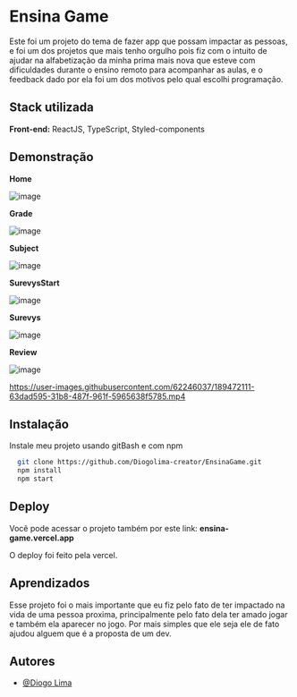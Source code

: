 
# Ensina Game

Este foi um projeto do tema de fazer app que possam impactar as pessoas, e foi um dos projetos que mais tenho orgulho pois fiz com o intuito de ajudar na alfabetização
da minha prima mais nova que esteve com dificuldades durante o ensino remoto para acompanhar as aulas, e o feedback dado por ela foi um dos motivos pelo qual escolhi 
programação.

## Stack utilizada

**Front-end:** ReactJS, TypeScript, Styled-components

## Demonstração

**Home**

![image](https://user-images.githubusercontent.com/62246037/189471668-b2e360dc-b4df-4ca6-81c6-1e2387c1590f.png)

**Grade**

![image](https://user-images.githubusercontent.com/62246037/189471675-70db238b-ba97-4b30-911f-8d6da1d0483b.png)

**Subject**

![image](https://user-images.githubusercontent.com/62246037/189471682-c125c207-8e93-4d22-b15e-27bc0b452c46.png)

**SurevysStart**

![image](https://user-images.githubusercontent.com/62246037/189471690-d8b6191c-f00a-4a3c-98e6-fe7a221be79c.png)

**Surevys**

![image](https://user-images.githubusercontent.com/62246037/189471694-c5b27a7c-8c70-4832-9204-9da3096595e0.png)

**Review**

![image](https://user-images.githubusercontent.com/62246037/189471715-309fd894-85e6-4768-bf15-6746d6fe9f03.png)



https://user-images.githubusercontent.com/62246037/189472111-63dad595-31b8-487f-961f-5965638f5785.mp4


## Instalação

Instale meu projeto usando gitBash e com npm

```bash
  git clone https://github.com/Diogolima-creator/EnsinaGame.git
  npm install
  npm start
```

    
## Deploy

Você pode acessar o projeto também por este link: **ensina-game.vercel.app**

O deploy foi feito pela vercel.


## Aprendizados

Esse projeto foi o mais importante que eu fiz pelo fato de ter impactado na vida de uma pessoa proxima, principalmente pelo fato dela ter amado jogar e também ela aparecer
no jogo. Por mais simples que ele seja ele de fato ajudou alguem que é a proposta de um dev.

## Autores

- [@Diogo Lima](https://github.com/Diogolima-creator)
